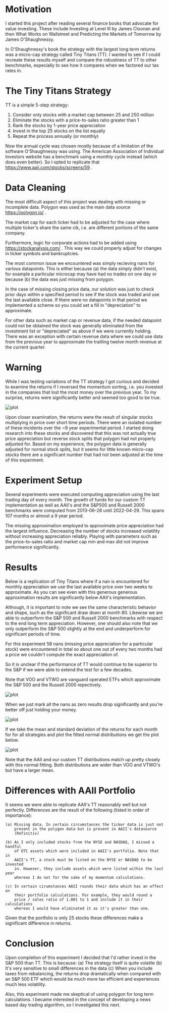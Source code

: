 # Motivation

I started this project after reading several finance books that advocate for 
value investing. These include Investing at Level III by James Cloonan and 
then What Works on Wallstreet and Predicting the Markets of Tomorrow by James 
O'Shaughnessy. 

In O'Shaughnessy's book the strategy with the largest long term returns was a
micro-cap strategy called Tiny Titans (TT). I wanted to see if I could recreate 
these results myself and compare the robustness of TT to other benchmarks,
especially to see how it compares when we factored our tax rates in. 

# The Tiny Titans Strategy

TT is a simple 5-step strategy:

1. Consider only stocks with a market cap between 25 and 250 million
2. Eliminate the stocks with a price-to-sales ratio greater than 1
3. Rank the stocks by 1-year price appreciation
4. Invest in the top 25 stocks on the list equally
5. Repeat the process annually (or monthly)

Now the annual cycle was chosen mostly because of a limitation of the software
O'Shaughnessy was using. The American Association of Individual Investors 
website has a benchmark using a monthly cycle instead (which does even better).
So I opted to replicate that https://www.aaii.com/stocks/screens/59 .

# Data Cleaning

The most difficult aspect of this project was dealing with missing or 
incomplete data. Polygon was used as the main data source https://polygon.io/ .

The market cap for each ticker had to be adjusted for the case where multiple
ticker's share the same cik, i.e. are different portions of the same company.

Furthermore, logic for corporate actions had to be added using 
https://stockanalysis.com/ . This way we could properly adjust for changes in
ticker symbols and bankruptcies. 

The most common issue we encountered was simply recieving nans for various 
datapoints. This is either because (a) the data simply didn't exist, for 
example a particular microcap may have had no trades on one day or because (b)
the data was just missing from polygon.

In the case of missing closing price data, our solution was just to check prior
days within a specified period to see if the stock was traded and use the last
available close. If there were no datapoints in that period we implemented a 
scheme so you could set a fill in "depreciation" to approximate.

For other data such as market cap or revenue data, if the needed datapoint 
could not be obtained the stock was generally eliminated from the investment
list or "depreciated" as above if we were currently holding. There was an 
exception with certain revenue data where we could use data from the previous
year to approximate the trailling twelve month revenue at the current quarter.

# Warning

While I was testing variations of the TT strategy I got curious and decided to 
examine the returns if I reversed the momentum sorting, i.e. you invested in
the companies that lost the most money over the previous year. To my surprise,
returns were significantly better and seemed too good to be true.

![plot](./TinyTitans/results/REVERSE_TT_100_stocks_ps_ratio_1_historical_returns_over_time.png)

Upon closer examination, the returns were the result of singular stocks 
multiplying in price over short time periods. There were an isolated number of 
these incidents over the ~9 year experimental period. I started doing research 
into these stocks and discovered that this was not actually true price 
appreciation but reverse stock splits that polygon had not properly adjusted 
for. Based on my experience, the polygon data is generally adjusted for normal
stock splits, but it seems for little known micro-cap stocks there are a 
significant number that had not been adjusted at the time of this experiment.

# Experiment Setup

Several experiments were executed computing appreciation using the last trading
day of every month. The growth of funds for our custom TT implementation as 
well as AAII's and the S&P500 and Russell 2000 benchmarks were computed from
2013-06-28 until 2022-04-29. This spans 107 months or almost a 9 year period.

The missing approximation employed to approximate price appreciation had the 
largest influence. Decreasing the number of stocks increased volatility without 
increasing appreciation reliably. Playing with parameters such as the price-to-sales
ratio and market cap min and max did not improve performance significantly. 

# Results

Below is a replication of Tiny Titans where if a nan is encountered for monthly
appreciation we use the last available price over two weeks to approximate. As 
you can see even with this generous generous approximation results are 
significantly below AAII's implementation.

Although, it is important to note we see the same characteristic behavior and
shape, such as the significant draw down at month 80. Likewise we are able to
outperform the S&P 500 and Russell 2000 benchmarks with respect to the end long
term appreciation. However, one should also note that we only outperform the 
S&P 500 slightly at the end and underperform for significant periods of time.

For this experiment 58 nans (missing price appreciation for a particular stock)
were encountered in total so about one out of every two months had a price we 
couldn't compute the exact appreciation of.

So it is unclear if the performance of TT would continue to be superior to the 
S&P if we were able to extend the test for a few decades.

Note that VOO and VTWO are vanguard operated ETFs which approximate the S&P 500
and the Russell 2000 repectively. 

![plot](./TinyTitans/results/25_stocks_classic_TT_1_ps_ratio_last_missing_approx_historical_returns_over_time_2022-12-03.png)

When we just mark all the nans as zero results drop significantly and you're 
better off just holding your money.

![plot](./TinyTitans/results/25_stocks_classic_TT_1_ps_ratio_0_missing_approx_historical_returns_over_time_2022-12-03.png)

If we take the mean and standard deviation of the returns for each month for
for all strategies and plot the fitted normal distributions we get the plot 
below. 

![plot](./TinyTitans/results/TT_monthly_roi_vs_VOO_monthly_roi_vs_VTWO_monthly_roi_vs_AAII_monthly_roi.png)

Note that the AAII and our custom TT distributions match up pretty closely with
this normal fitting. Both distributions are wider than VOO and VTWO's but have 
a larger mean. 


# Differences with AAII Portfolio

It seems we were able to replicate AAII's TT reasonably well but not perfectly.
Differences are the result of the following (listed in order of importance):

    (a) Missing data. In certain circumstances the ticker data is just not
        present in the polygon data but is present in AAII's datasource 
        (Refinitiv)

    (b) As I only included stocks from the NYSE and NASDAQ, I missed a handful 
        of OTC assets which were included in AAII's portfolio. Note that in 
        AAII's TT, a stock must be listed on the NYSE or NASDAQ to be invested
        in. However, they include assets which were listed within the last year
        whereas I do not for the sake of my momentum calculations.

    (c) In certain cirumstances AAII rounds their data which has an effect on 
        their portfolio calculations. For example, they would round a 
        price / sales ratio of 1.001 to 1 and include it in their calculations
        whereas I would have eliminated it as it's greater than one.

Given that the portfolio is only 25 stocks these differences make a significant
difference in returns. 


# Conclusion

Upon completion of this experiment I decided that I'd rather invest in the S&P
500 than TT. This is because:
    (a) The strategy itself is quite volatile
    (b) It's very sensitive to small differences in the data
    (c) When you include taxes from rebalancing, the returns drop dramatically
        when compared with an S&P 500 ETF which would be much more tax 
        efficient and experiences much less volatility.

Also, this experiment made me skeptical of using polygon for long term 
calculations. I became interested in the concept of developing a news based 
day trading algorithm, so I investigated this next.

